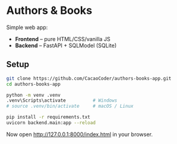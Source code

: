 # Authors & Books

Simple web app:  
* **Frontend** – pure HTML/CSS/vanilla JS  
* **Backend** – FastAPI + SQLModel (SQLite)

## Setup

```bash
git clone https://github.com/CacaoCoder/authors-books-app.git
cd authors-books-app

python -m venv .venv
.venv\Scripts\activate          # Windows
# source .venv/bin/activate     # macOS / Linux

pip install -r requirements.txt
uvicorn backend.main:app --reload
```
Now open http://127.0.0.1:8000/index.html in your browser.
